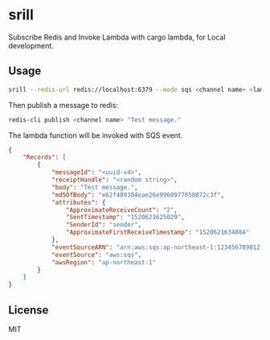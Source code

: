 # srill

Subscribe Redis and Invoke Lambda with cargo lambda, for Local development.


## Usage

```sh
srill --redis-url redis://localhost:6379 --mode sqs <channel name> <lambda binary name>
```

Then publish a message to redis:
```sh
redis-cli publish <channel name> "Test message."
```

The lambda function will be invoked with SQS event.

```json
{
    "Records": [
        {
            "messageId": "<uuid-v4>",
            "receiptHandle": "<random string>",
            "body": "Test message.",
            "md5OfBody": "e62f489304eae26e9960977058872c3f",
            "attributes": {
                "ApproximateReceiveCount": "2",
                "SentTimestamp": "1520621625029",
                "SenderId": "sender",
                "ApproximateFirstReceiveTimestamp": "1520621634884"
            },
            "eventSourceARN": "arn:aws:sqs:ap-northeast-1:123456789012:SQSQueue",
            "eventSource": "aws:sqs",
            "awsRegion": "ap-northeast-1"
        }
    ]
}
```

## License

MIT
